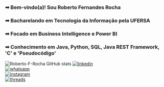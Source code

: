 ### ➡ Bem-vindo(a)! Sou Roberto Fernandes Rocha  
### ➡ Bacharelando em Tecnologia da Informação pela UFERSA  
### ➡ Focado em Business Intelligence e Power BI 
### ➡ Conhecimento em Java, Python, SQL, Java REST Framework, 'C' e 'Pseudocódigo'   


![Roberto-F-Rocha GitHub stats](https://github-readme-stats.vercel.app/api?username=Roberto-F-Rocha&show_icons=true&theme=tokyonight)
[![linkedin](https://img.shields.io/badge/LinkedIn-0077B5?style=for-the-badge&logo=linkedin&logoColor=white)](https://linkedin.com/in/roberto-fernandes-598a12261)  
[![whatsapp](https://img.shields.io/badge/WhatsApp-25D366?style=for-the-badge&logo=whatsapp&logoColor=white)](https://wa.me/qr/O2WNAY3JVBF2K1)  
[![instagram](https://img.shields.io/badge/Instagram-E4405F?style=for-the-badge&logo=instagram&logoColor=white)](https://instagram.com/roberto_f.rocha?utm_source=qr&igshid=ZDc4ODBmNjlmNQ%3D%3D)  
[![threads](https://img.shields.io/badge/Threads-100000?style=for-the-badge&logo=Threads&logoColor=white)](https://www.threads.net/@roberto_f.rocha)  
